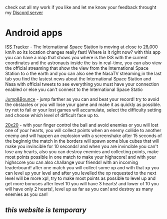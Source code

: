 check out all my work if you like and let me know your feedback throught my [Discord server](https://discord.gg/m8wuu6P)
# Android apps

[ISS Tracker](https://play.google.com/store/apps/details?id=com.rayan.spaceiss&hl=en) - The International Space Station is moving at close to 28,000 km/h so its location changes really fast! Where is it right now? with this app you can have a map that shows you where is the ISS with the current coordinates and the astronauts inside the iss in real-time, you can also view the official streaming that show the view from the International Space Station to o the earth and you can also see the NasaTV streaming,in the last tab you find the lastest news about the International Space Station and Nasa with official tweets to see everything you must have your connection enabled or else you can't connect to the International Space Statio

[Jump&Bounce](https://play.google.com/store/apps/details?id=com.R4y.JumpBounce&hl=en) - jump farther as you can and beat your record! try to avoid the obstacles or you will lose your game and make it as quickly as possible. try not to fail or your lost games will accumulate, select the difficulty setting and choose which level of difficult
face up to.


[20x20](https://play.google.com/store/apps/details?id=com.R4y.twentyXtewnty&hl=en) - with your finger control the ball and avoid enemies or you will lost one of your hearts, you will collect points when an enemy collide to another enemy and will happen an explosion with a screenshake after 15 seconds of the beginnig the match in the borders will spawn some blue cubes that will make you invincible for 10 seconds! and when you are invincible you can't lose any hearts, also you can destroy enemies and collecting points, make most points possible in one match to make your highscore! and with your highscore you can also challange your friends! with an incoming leaderboard! after one match you will collect some xp and with that xp you can level up your level and after you levelled the xp requested to the next level will be more xp!, try to make most points as possible to level up and get more bonuses after level 10 you will have 3 hearts! and lower of 10 you will have only 2 hearts!, level up as far as you can! and destroy as many enemies as you can!







## *this website is temporary*
